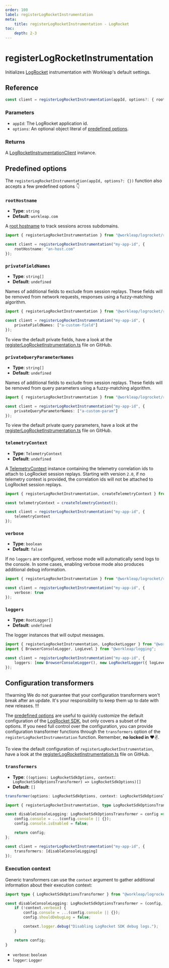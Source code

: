 ```yaml
---
order: 100
label: registerLogRocketInstrumentation
meta:
    title: registerLogRocketInstrumentation - LogRocket
toc:
    depth: 2-3
---
```


# registerLogRocketInstrumentation

Initializes [LogRocket](https://logrocket.com/) instrumentation with Workleap's default settings.

## Reference

```ts
const client = registerLogRocketInstrumentation(appId, options?: { rootHostname, privateFieldNames, privateQueryParameterNames })
```

### Parameters

- `appId`: The LogRocket application id.
- `options`: An optional object literal of [predefined options](#predefined-options).

### Returns

A [LogRocketInstrumentationClient](./LogRocketInstrumentationClient.md) instance.

## Predefined options

The `registerLogRocketInstrumentation(appId, options?: {})` function also accepts a few predefined options 👇

### `rootHostname`

- **Type**: `string`
- **Default**: `workleap.com`

A [root hostname](https://docs.logrocket.com/reference/roothostname) to track sessions across subdomains.

```ts !#4
import { registerLogRocketInstrumentation } from "@workleap/logrocket/react";

const client = registerLogRocketInstrumentation("my-app-id", {
    rootHostname: "an-host.com"
});
```

### `privateFieldNames`

- **Type**: `string[]`
- **Default**:  `undefined`

Names of additional fields to exclude from session replays. These fields will be removed from network requests, responses using a fuzzy-matching algorithm.

```ts !#4
import { registerLogRocketInstrumentation } from "@workleap/logrocket/react";

const client = registerLogRocketInstrumentation("my-app-id", {
    privateFieldNames: ["a-custom-field"]
});
```

To view the default private fields, have a look at the [registerLogRocketInstrumentation.ts](https://github.com/workleap/wl-telemetry/blob/main/packages/logrocket/src/registerLogRocketInstrumentation.ts) file on GitHub.

### `privateQueryParameterNames`

- **Type**: `string[]`
- **Default**:  `undefined`

Names of additional fields to exclude from session replays. These fields will be removed from query parameters using a fuzzy-matching algorithm.

```ts !#4
import { registerLogRocketInstrumentation } from "@workleap/logrocket/react";

const client = registerLogRocketInstrumentation("my-app-id", {
    privateQueryParameterNames: ["a-custom-param"]
});
```

To view the default private query parameters, have a look at the [registerLogRocketInstrumentation.ts](https://github.com/workleap/wl-telemetry/blob/main/packages/logrocket/src/registerLogRocketInstrumentation.ts) file on GitHub.

### `telemetryContext`

- **Type**: `TelemetryContext`
- **Default**: `undefined`

A [TelemetryContext](../../introduction/reference/TelemetryContext.md) instance containing the telemetry correlation ids to attach to LogRocket session replays. Starting with version `2.0`, if no telemetry context is provided, the correlation ids will not be attached to LogRocket session replays.

```ts !#3,6
import { registerLogRocketInstrumentation, createTelemetryContext } from "@workleap/logrocket/react";

const telemetryContext = createTelemetryContext();

const client = registerLogRocketInstrumentation("my-app-id", {
    telemetryContext
});
```

### `verbose`

- **Type**: `boolean`
- **Default**: `false`

If no `loggers` are configured, verbose mode will automatically send logs to the console. In some cases, enabling verbose mode also produces additional debug information.

```ts !#4
import { registerLogRocketInstrumentation } from "@workleap/logrocket/react";

const client = registerLogRocketInstrumentation("my-app-id", {
    verbose: true
});
```

### `loggers`

- **Type**: `RootLogger[]`
- **Default**: `undefined`

The logger instances that will output messages.

```ts !#5
import { registerLogRocketInstrumentation, LogRocketLogger } from "@workleap/logrocket/react";
import { BrowserConsoleLogger, LogLevel } from "@workleap/logging";

const client = registerLogRocketInstrumentation("my-app-id", {
    loggers: [new BrowserConsoleLogger(), new LogRocketLogger({ logLevel: LogLevel.information })]
});
```

## Configuration transformers

!!!warning
We do not guarantee that your configuration transformers won't break after an update. It's your responsibility to keep them up to date with new releases.
!!!

The [predefined options](#predefined-options) are useful to quickly customize the default configuration of the [LogRocket SDK](https://docs.logrocket.com/reference/init), but only covers a subset of the options. If you need full control over the configuration, you can provide configuration transformer functions through the `transformers` option of the `registerLogRocketInstrumentation` function. Remember, **no locked in** :heart::v:.

To view the default configuration of `registerLogRocketInstrumentation`, have a look at the [registerLogRocketInstrumentation.ts](https://github.com/workleap/wl-telemetry/blob/main/packages/logrocket/src/registerLogRocketInstrumentation.ts) file on GitHub.

### `transformers`

- **Type**: `((options: LogRocketSdkOptions, context: LogRocketSdkOptionsTransformer) => LogRocketSdkOptions)[]`
- **Default**: `[]`

```ts
transformer(options: LogRocketSdkOptions, context: LogRocketSdkOptionsTransformer) => LogRocketSdkOptions;
```

```ts !#3-8,11
import { registerLogRocketInstrumentation, type LogRocketSdkOptionsTransformer } from "@workleap/logrocket/react";

const disableConsoleLogging: LogRocketSdkOptionsTransformer = config => {
    config.console = ...(config.console || {});
    config.console.isEnabled = false;

    return config;
};

const client = registerLogRocketInstrumentation("my-app-id", {
    transformers: [disableConsoleLogging]
});
```

### Execution context

Generic transformers can use the `context` argument to gather additional information about their execution context:

```ts !#4,8 transformer.js
import type { LogRocketSdkOptionsTransformer } from "@workleap/logrocket/react";

const disableConsoleLogging: LogRocketSdkOptionsTransformer = (config, context) => {
    if (!context.verbose) {
        config.console = ...(config.console || {});
        config.shouldDebugLog = false;

        context.logger.debug("Disabling LogRocket SDK debug logs.");
    }

    return config;
}
```

- `verbose`: `boolean`
- `logger`: `Logger`
